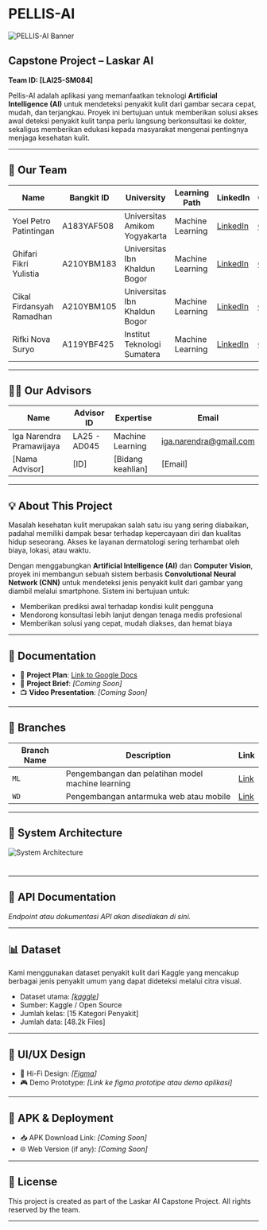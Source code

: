 # PELLIS-AI
![PELLIS-AI Banner]()

## Capstone Project – Laskar AI
**Team ID: [LAI25-SM084]**

Pellis-AI adalah aplikasi yang memanfaatkan teknologi **Artificial Intelligence (AI)** untuk mendeteksi penyakit kulit dari gambar secara cepat, mudah, dan terjangkau. Proyek ini bertujuan untuk memberikan solusi akses awal deteksi penyakit kulit tanpa perlu langsung berkonsultasi ke dokter, sekaligus memberikan edukasi kepada masyarakat mengenai pentingnya menjaga kesehatan kulit.

---

## 👥 Our Team

| Name | Bangkit ID | University | Learning Path | LinkedIn | GitHub |
|------|------------|------------|----------------|----------|--------|
| Yoel Petro Patintingan | A183YAF508 | Universitas Amikom Yogyakarta | Machine Learning | [LinkedIn](https://www.linkedin.com/in/yoel-petro-patintingan-8476b0213/) | [GitHub](https://github.com/Yoelptr) |
| Ghifari Fikri Yulistia | A210YBM183 | Universitas Ibn Khaldun Bogor | Machine Learning | [LinkedIn](https://www.linkedin.com/in/ghifari-fikri-yulistia-94275b19b/) | [GitHub](https://github.com/ItsNudle) |
| Cikal Firdansyah Ramadhan | A210YBM105 | Universitas Ibn Khaldun Bogor | Machine Learning | [LinkedIn](https://www.linkedin.com/in/cikalfirdansyah/) | [GitHub](https://github.com/ItsNudle) |
| Rifki Nova Suryo | A119YBF425 | Institut Teknologi Sumatera | Machine Learning | [LinkedIn](https://www.linkedin.com/in/rifkinovasuryo/) | [GitHub](https://github.com/RifkiNS) |

---

## 🧑‍🏫 Our Advisors

| Name | Advisor ID | Expertise | Email |
|------|------------|-----------|-------|
| Iga Narendra Pramawijaya | LA25 - AD045 | Machine Learning | iga.narendra@gmail.com |
| [Nama Advisor] | [ID] | [Bidang keahlian] | [Email] |



---

## 💡 About This Project

Masalah kesehatan kulit merupakan salah satu isu yang sering diabaikan, padahal memiliki dampak besar terhadap kepercayaan diri dan kualitas hidup seseorang. Akses ke layanan dermatologi sering terhambat oleh biaya, lokasi, atau waktu.

Dengan menggabungkan **Artificial Intelligence (AI)** dan **Computer Vision**, proyek ini membangun sebuah sistem berbasis **Convolutional Neural Network (CNN)** untuk mendeteksi jenis penyakit kulit dari gambar yang diambil melalui smartphone. Sistem ini bertujuan untuk:
- Memberikan prediksi awal terhadap kondisi kulit pengguna
- Mendorong konsultasi lebih lanjut dengan tenaga medis profesional
- Memberikan solusi yang cepat, mudah diakses, dan hemat biaya

---

## 📄 Documentation

- 📌 **Project Plan**: [Link to Google Docs](https://docs.google.com/document/d/1uxvKJwGif3s-7uvwnBZCVU2pLp0geZsDg4ceB0_mTHk/edit?usp=sharing)
- 📃 **Project Brief**: _[Coming Soon]_
- 📺 **Video Presentation**: _[Coming Soon]_

---

## 📂 Branches

| Branch Name | Description | Link |
|-------------|-------------|------|
| `ML` | Pengembangan dan pelatihan model machine learning | [Link](https://github.com/cikalfirdansyah/PELLIS-AI/tree/ML) |
| `WD` | Pengembangan antarmuka web atau mobile | [Link](https://github.com/cikalfirdansyah/PELLIS-AI/tree/WD) |

---

## 🧠 System Architecture

![System Architecture](https://github.com/cikalfirdansyah/PELLIS-AI/blob/main/assets/system_architecture.png)

#
<!-- _(Gambar ini akan menggambarkan alur sistem dari input gambar, prediksi model, hingga output ke user. Silakan upload gambar ke folder `assets/` dan ubah link di atas.)_ -->

---

## 🔌 API Documentation

_Endpoint atau dokumentasi API akan disediakan di sini._

---

## 📊 Dataset

Kami menggunakan dataset penyakit kulit dari Kaggle yang mencakup berbagai jenis penyakit umum yang dapat dideteksi melalui citra visual.

- Dataset utama: _[[kaggle](https://www.kaggle.com/datasets/mgmitesh/skin-disease-detection-dataset)]_
- Sumber: Kaggle / Open Source
- Jumlah kelas: [15 Kategori Penyakit]
- Jumlah data: [48.2k Files]

---

## 🎨 UI/UX Design

- 🎨 Hi-Fi Design: _[[Figma](https://www.figma.com/design/4U1bFNDwepMgMrfQ33DJul/WEB-AI?node-id=0-1&p=f&t=tObl6fZH8hAk743l-0)]_
- 🎮 Demo Prototype: _[Link ke figma prototipe atau demo aplikasi]_

---

## 📱 APK & Deployment

- 📥 APK Download Link: _[Coming Soon]_
- 🌐 Web Version (if any): _[Coming Soon]_

---

## 📌 License

This project is created as part of the Laskar AI Capstone Project. All rights reserved by the team.

---